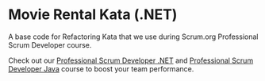 Movie Rental Kata (.NET)
=======================

A base code for Refactoring Kata that we use during Scrum.org Professional Scrum Developer course.

Check out our [Professional Scrum Developer .NET](http://www.leanagile.in/programs/show/professional-scrum-developer-net)
and [Professional Scrum Developer Java](http://www.leanagile.in/programs/show/professional-scrum-developer-java)
course to boost your team performance.